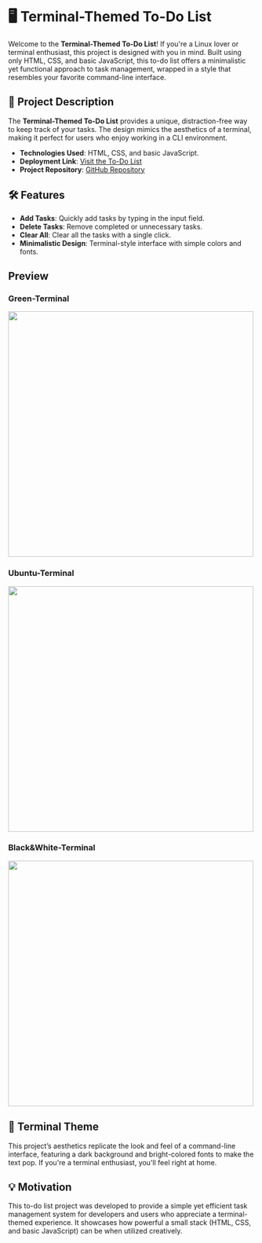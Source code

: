 # 🖥️ Terminal-Themed To-Do List

Welcome to the **Terminal-Themed To-Do List**! If you're a Linux lover or terminal enthusiast, this project is designed with you in mind. Built using only HTML, CSS, and basic JavaScript, this to-do list offers a minimalistic yet functional approach to task management, wrapped in a style that resembles your favorite command-line interface.

## 📌 Project Description

The **Terminal-Themed To-Do List** provides a unique, distraction-free way to keep track of your tasks. The design mimics the aesthetics of a terminal, making it perfect for users who enjoy working in a CLI environment.

- **Technologies Used**: HTML, CSS, and basic JavaScript.
- **Deployment Link**: [Visit the To-Do List](https://kane-dylan.github.io/to-do-List/)
- **Project Repository**: [GitHub Repository](https://github.com/Kane-dylan/to-do-List.git)

## 🛠️ Features

- **Add Tasks**: Quickly add tasks by typing in the input field.
- **Delete Tasks**: Remove completed or unnecessary tasks.
- **Clear All**: Clear all the tasks with a single click.
- **Minimalistic Design**: Terminal-style interface with simple colors and fonts.

## Preview 
<h3>Green-Terminal</h3>
<img width='500px' src='https://github.com/user-attachments/assets/adcbfa94-ef2c-4213-926e-2ce41b17a58b'/>
<h3>Ubuntu-Terminal</h3>
<img width='500px' src='https://github.com/user-attachments/assets/ec46a5c4-6f45-4078-8bc4-58a790720fd5'/>
<h3>Black&White-Terminal</h3>
<img width='500px' src='https://github.com/user-attachments/assets/508fd787-b9d6-4af7-a7c3-fb0beef05a56'/>




## 🎨 Terminal Theme

This project’s aesthetics replicate the look and feel of a command-line interface, featuring a dark background and bright-colored fonts to make the text pop. If you're a terminal enthusiast, you'll feel right at home.

## 💡 Motivation

This to-do list project was developed to provide a simple yet efficient task management system for developers and users who appreciate a terminal-themed experience. It showcases how powerful a small stack (HTML, CSS, and basic JavaScript) can be when utilized creatively.
